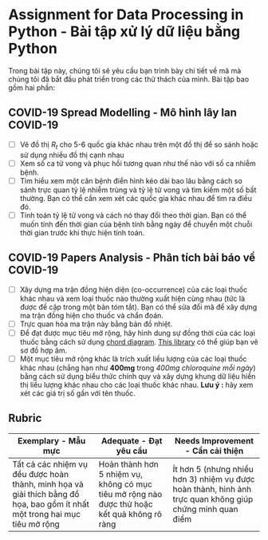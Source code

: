 # Assignment for Data Processing in Python - Bài tập xử lý dữ liệu bằng Python

Trong bài tập này, chúng tôi sẽ yêu cầu bạn trình bày chi tiết về mã mà chúng tôi đã bắt đầu phát triển trong các thử thách của mình. Bài tập bao gồm hai phần:

## COVID-19 Spread Modelling - Mô hình lây lan COVID-19

 - [ ] Vẽ đồ thị *R<sub>t</sub>* cho 5-6 quốc gia khác nhau trên một đồ thị để so sánh hoặc sử dụng nhiều đồ thị cạnh nhau
 - [ ] Xem số ca tử vong và phục hồi tương quan như thế nào với số ca nhiễm bệnh.
 - [ ] Tìm hiểu xem một căn bệnh điển hình kéo dài bao lâu bằng cách so sánh trực quan tỷ lệ nhiễm trùng và tỷ lệ tử vong và tìm kiếm một số bất thường. Bạn có thể cần xem xét các quốc gia khác nhau để tìm ra điều đó.
 - [ ] Tính toán tỷ lệ tử vong và cách nó thay đổi theo thời gian. Bạn có thể muốn tính đến thời gian của bệnh tính bằng ngày để chuyển một chuỗi thời gian trước khi thực hiện tính toán.

## COVID-19 Papers Analysis - Phân tích bài báo về COVID-19

- [ ] Xây dựng ma trận đồng hiện diện (co-occurrence) của các loại thuốc khác nhau và xem loại thuốc nào thường xuất hiện cùng nhau (tức là được đề cập trong một bản tóm tắt). Bạn có thể sửa đổi mã để xây dựng ma trận đồng hiện cho thuốc và chẩn đoán.
- [ ] Trực quan hóa ma trận này bằng bản đồ nhiệt.
- [ ] Để đạt được mục tiêu mở rộng, hãy hình dung sự đồng thời của các loại thuốc bằng cách sử dụng [chord diagram](https://en.wikipedia.org/wiki/Chord_diagram). [This library](https://pypi.org/project/chord/) có thể giúp bạn vẽ sơ đồ hợp âm.
- [ ] Một mục tiêu mở rộng khác là trích xuất liều lượng của các loại thuốc khác nhau (chẳng hạn như **400mg** trong _400mg chloroquine mỗi ngày_) bằng cách sử dụng biểu thức chính quy và xây dựng khung dữ liệu hiển thị liều lượng khác nhau cho các loại thuốc khác nhau. **Lưu ý :** hãy xem xét các giá trị số gần với tên thuốc.

## Rubric

Exemplary - Mẫu mực | Adequate - Đạt yêu cầu | Needs Improvement - Cẩn cải thiện
--- | --- | -- |
Tất cả các nhiệm vụ đều được hoàn thành, minh họa và giải thích bằng đồ họa, bao gồm ít nhất một trong hai mục tiêu mở rộng | Hoàn thành hơn 5 nhiệm vụ, không có mục tiêu mở rộng nào được thử hoặc kết quả không rõ ràng | Ít hơn 5 (nhưng nhiều hơn 3) nhiệm vụ được hoàn thành, hình ảnh trực quan không giúp chứng minh quan điểm
